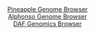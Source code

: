 <div id="Pineapple_Genome_Browser" align="center">
  <a href="https://igv.org/app/?sessionURL=blob:zZLdatswGIbvRdCygWNLcmPHhjKSNP1Zl7YkTdMfilFs2VYrS54kO2lC7n1q2dhJB83BxsAg.0O23vfxswEtVZpJAWKAXdR1EQIO0KVcTklVc3pBKqpBnBOuqQMUzamiIqUg3oCcaENmk2_2zdKYWseex0zdqYgopKt9l1RkLQVZajeVlTeUnJOFVMRIpb2BIq30WNF2lnRB6tq1Z_tu18uIIR7hdSmFll5NRZEs7feSX6OkoEJWNKkabthbgMTmsRkzNydf.vNpP02p1uf05Sw77J.f9W_80ez.JBjezy5P57Ngvj9lhSCmUfTw9q6ZrG_28HF6Ua3Hdn2C4.OR7unLPTxggZzt.Uf7o1XNFNWHKES9AwgRfMXDREZX_1Nze7Ed2y9ZheXJ9eToEq0E7PvzsDw_DXrN03j0bm8Mtg7gMm2sDSAtVRgj6PgwcLo46Lzeop4DYWTpKMlA_PDoAKNI.my3P2yAeamtM0DT782bPg6QKqMKxJ0IwhBFEe4ehAcwitDW2YBG8b.H9ng2iUKI.xgHSc64sUJniRa1dokQbpvmbrHekWUdLYbWGXz1dYyGA1aU5fQZD8zFbTAqe3.g6QB7.NsPtFU_kumfePeRIK5Z7Czb0SQaXa9KCykbNrKw6.CKr1kQmhVv795F5NvCu.HJpaqIsfvtxD7.dK4lihFh7KBlmi0YZ.ZlbknKJYgR9q26IJVcWheBKhafoAMd1IWffyvqbx.3PwA-">Pineapple Genome Browser</a>
</div>
<div id="Alphonso_Genome_Browser" align="center">
  <a href="https://igv.org/app/?sessionURL=blob:zZJRb9owFIX_i6VWmxQSJ4FAIqEptNBS2oJAgZWqikziBJfEDraTFBD_fS7atJdVKg.bJvnBvrr2Pef4O4AKc0EYBR6wdLOlmybQgFizeobyIsOPKMcCeAnKBNYAxwnmmEYYeAeQICFRML1XN9dSFsIzDCKLRo5oynRh6yhHe0ZRLfSI5cYVyzK0YhxJxoXR46hiBkmrRo1XqCh0NdvWW0aMJDJQVqwZFcwoME3DWr0X_iqFKaYsx2FeZpKcBIRKj9IY6wn65i9mfhRhIUZ4N4y7_mjoz.1.sLxxrpbB.HYROIvLGUkpkiXH3e2MTcYTzGmurO52Ni63uS9Zv73sXNjXl_23gnAsumbb7DQhNJ2OCobQGL_9T57VImf6nt9dWIO78c4RD2rTWz_sn_YVZHJMk33Nmx94P2ogY1GpWADRmrc9E2o2dLSW5TTet2ZHg9BVCXFGgPf8ogHJUbRR7c8HIHeFIgYIvC1P8GiA8Rhz4DVcCNum61qtZrsJXdc8agdQ8uzvxTsIpm4bWr5lOWFCMqlwjkNBC6EjSvUqSvR0f2aeJJaDzuNrf_39dRvNN.69dOLb3LbzyZ85ek9JjT59oTL6GUX_hLzPCNHl6lzc2GDRQ_E1nSrYbvCSk5HYDoOn5nwjO_WHAZ0XTsJ4jqTqVxV1_MlbhThBVKpCRQRZkYzI3ULlyGrgmZatsAURy5jiEPB09QVqUDNb8OtvPO3jy_EH">Alphonso Genome Browser</a>
</div>


<div id="DAF_Genomics_Browser" align="center">
  <a href="https://igv.org/app/?sessionURL=blob:tZHtatswGIXvRZD.sh1ZVuLYEEa2NR.ktKXGC0spQZNfx2K25Uhy0yTk3iu8jkFLGYMOJCHp_ThHek7oEZQWskYxIp4_8HwfOUgXcp.wqinhmlWgUZyzUoODFOSgoOaA4hPKmTYsvbuylYUxjY77_Yzl7hZqWQmuPR14rHG1bE0BNtUlHqvYUdZsrz0uK5tsWJ.VTSFrLfuMc9Daxf0G6u1mz.zyO7bpWsKmaksjOtWNNWGNZV7OrFtRZ_D0FyP_QdkO8WmySiZd_RIOi2w8WS4m34LLdD0bflmnN_NVOlxdJGJbM9MqGNMBX9RTTMVscc2T435_8_141SPTA01uaS_4enH51AgFeuyH_ohijAOMzg4qJW8tBMQL5cc.dUIycgil7ss2GAztLygpUHz_4CCjGP9p0.9PyBwaiwpp2LUdNQdJlYFCsRthHPpRRAY0pDiK_LNzQq0qP5jlNL2LQkwmhAy9H6yy.rkouw.0Qm.DHwXyVWc7_xWUmM5pj3xO57PK4glud4_L0QDvRmt7yQ2E6TuwHPTu43KpKmZs6NfxBQ0rrWYFtfnDJjg_nJ8B">DAF Genomics Browser</a>
</div>
